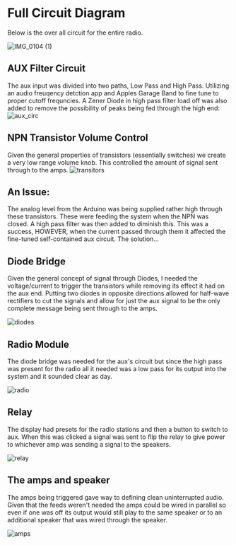 # Full Circuit Diagram
Below is the over all circuit for the entire radio. 

![IMG_0104 (1)](https://github.com/DimivanWell/Senior-Project-April-2023-/assets/105472781/4da67b51-d2d8-4d0b-92f4-5533ed305849)

## AUX Filter Circuit
The aux input was divided into two paths, Low Pass and High Pass. Utilizing an audio freuqency detction app and Apples Garage Band to fine tune to proper cutoff frequncies. A Zener Diode in high pass filter load off was also added to remove the possibility of peaks being fed through the high end:
![aux_circ](https://github.com/DimivanWell/Senior-Project-April-2023-/assets/105472781/a7103b5b-5451-4bb2-ac52-401109dd55e8)

## NPN Transistor Volume Control

Given the general properties of transistors (essentially switches) we create a very low range volume knob. This controlled the amount of signal sent through to the amps. 
![transitors](https://github.com/DimivanWell/Senior-Project-April-2023-/assets/105472781/661b4667-f9a1-4ce9-b8d8-db094a3ab692)

## An Issue:
The analog level from the Arduino was being supplied rather high through these transistors. These were feeding the system when the NPN was closed. A high pass filter was then added to diminish this. This was a success, HOWEVER, when the current passed through them it affected the fine-tuned self-contained aux circuit. The solution... 
    
## Diode Bridge

Given the general concept of signal through Diodes, I needed the voltage/current to trigger the transistors while removing its effect it had on the aux end. Putting two diodes in opposite directions allowed for half-wave rectifiers to cut the signals and allow for just the aux signal to be the only complete message being sent through to the amps.

![diodes](https://github.com/DimivanWell/Senior-Project-April-2023-/assets/105472781/d898a37e-6384-405f-8825-9769ce1e8813)

## Radio Module

The diode bridge was needed for the aux's circuit but since the high pass was present for the radio all it needed was a low pass for its output into the system and it sounded clear as day.

![radio](https://github.com/DimivanWell/Senior-Project-April-2023-/assets/105472781/bf99c707-363c-41c6-8cbb-a3188278eb08)

## Relay

The display had presets for the radio stations and then a button to switch to aux. When this was clicked a signal was sent to flip the relay to give power to whichever amp was sending a signal to the speakers.

![relay](https://github.com/DimivanWell/Senior-Project-April-2023-/assets/105472781/8e5cc1bb-0850-4928-8876-3b2d662a4fe9)

## The amps and speaker

The amps being triggered gave way to defining clean uninterrupted audio. Given that the feeds weren't needed the amps could be wired in parallel so even if one was off its output would still play to the same speaker or to an additional speaker that was wired through the speaker.

![amps](https://github.com/DimivanWell/Senior-Project-April-2023-/assets/105472781/2ba7289a-58d2-4bba-9302-a2e1aa2260a0)
